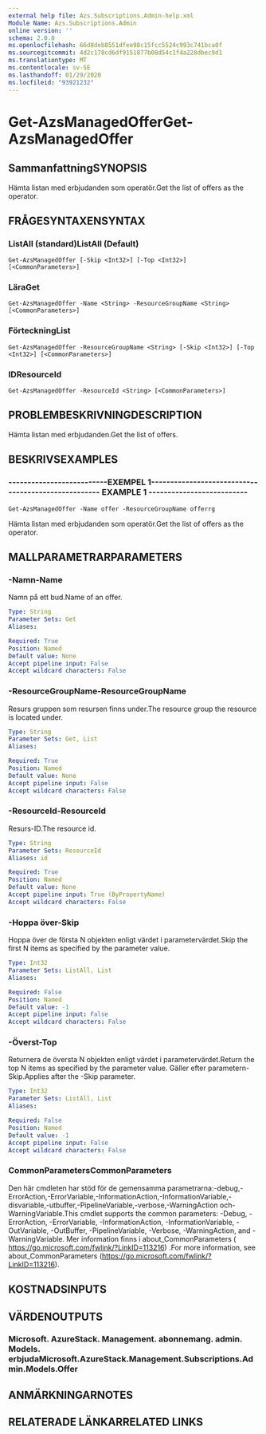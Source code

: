 ```yaml
---
external help file: Azs.Subscriptions.Admin-help.xml
Module Name: Azs.Subscriptions.Admin
online version: ''
schema: 2.0.0
ms.openlocfilehash: 66d8deb8551dfee98c15fcc5524c993c741bca0f
ms.sourcegitcommit: 4d2c178cd6df9151877b08d54c1f4a228dbec9d1
ms.translationtype: MT
ms.contentlocale: sv-SE
ms.lasthandoff: 01/29/2020
ms.locfileid: "93921232"
---
```

# <span data-ttu-id="866ac-101">Get-AzsManagedOffer</span><span class="sxs-lookup"><span data-stu-id="866ac-101">Get-AzsManagedOffer</span></span>

## <span data-ttu-id="866ac-102">Sammanfattning</span><span class="sxs-lookup"><span data-stu-id="866ac-102">SYNOPSIS</span></span>
<span data-ttu-id="866ac-103">Hämta listan med erbjudanden som operatör.</span><span class="sxs-lookup"><span data-stu-id="866ac-103">Get the list of offers as the operator.</span></span>

## <span data-ttu-id="866ac-104">FRÅGESYNTAXEN</span><span class="sxs-lookup"><span data-stu-id="866ac-104">SYNTAX</span></span>

### <span data-ttu-id="866ac-105">ListAll (standard)</span><span class="sxs-lookup"><span data-stu-id="866ac-105">ListAll (Default)</span></span>
```
Get-AzsManagedOffer [-Skip <Int32>] [-Top <Int32>] [<CommonParameters>]
```

### <span data-ttu-id="866ac-106">Lära</span><span class="sxs-lookup"><span data-stu-id="866ac-106">Get</span></span>
```
Get-AzsManagedOffer -Name <String> -ResourceGroupName <String> [<CommonParameters>]
```

### <span data-ttu-id="866ac-107">Förteckning</span><span class="sxs-lookup"><span data-stu-id="866ac-107">List</span></span>
```
Get-AzsManagedOffer -ResourceGroupName <String> [-Skip <Int32>] [-Top <Int32>] [<CommonParameters>]
```

### <span data-ttu-id="866ac-108">ID</span><span class="sxs-lookup"><span data-stu-id="866ac-108">ResourceId</span></span>
```
Get-AzsManagedOffer -ResourceId <String> [<CommonParameters>]
```

## <span data-ttu-id="866ac-109">PROBLEMBESKRIVNING</span><span class="sxs-lookup"><span data-stu-id="866ac-109">DESCRIPTION</span></span>
<span data-ttu-id="866ac-110">Hämta listan med erbjudanden.</span><span class="sxs-lookup"><span data-stu-id="866ac-110">Get the list of offers.</span></span>

## <span data-ttu-id="866ac-111">BESKRIVS</span><span class="sxs-lookup"><span data-stu-id="866ac-111">EXAMPLES</span></span>

### <span data-ttu-id="866ac-112">--------------------------EXEMPEL 1--------------------------</span><span class="sxs-lookup"><span data-stu-id="866ac-112">-------------------------- EXAMPLE 1 --------------------------</span></span>
```
Get-AzsManagedOffer -Name offer -ResourceGroupName offerrg
```

<span data-ttu-id="866ac-113">Hämta listan med erbjudanden som operatör.</span><span class="sxs-lookup"><span data-stu-id="866ac-113">Get the list of offers as the operator.</span></span>

## <span data-ttu-id="866ac-114">MALLPARAMETRAR</span><span class="sxs-lookup"><span data-stu-id="866ac-114">PARAMETERS</span></span>

### <span data-ttu-id="866ac-115">-Namn</span><span class="sxs-lookup"><span data-stu-id="866ac-115">-Name</span></span>
<span data-ttu-id="866ac-116">Namn på ett bud.</span><span class="sxs-lookup"><span data-stu-id="866ac-116">Name of an offer.</span></span>

```yaml
Type: String
Parameter Sets: Get
Aliases:

Required: True
Position: Named
Default value: None
Accept pipeline input: False
Accept wildcard characters: False
```

### <span data-ttu-id="866ac-117">-ResourceGroupName</span><span class="sxs-lookup"><span data-stu-id="866ac-117">-ResourceGroupName</span></span>
<span data-ttu-id="866ac-118">Resurs gruppen som resursen finns under.</span><span class="sxs-lookup"><span data-stu-id="866ac-118">The resource group the resource is located under.</span></span>

```yaml
Type: String
Parameter Sets: Get, List
Aliases:

Required: True
Position: Named
Default value: None
Accept pipeline input: False
Accept wildcard characters: False
```

### <span data-ttu-id="866ac-119">-ResourceId</span><span class="sxs-lookup"><span data-stu-id="866ac-119">-ResourceId</span></span>
<span data-ttu-id="866ac-120">Resurs-ID.</span><span class="sxs-lookup"><span data-stu-id="866ac-120">The resource id.</span></span>

```yaml
Type: String
Parameter Sets: ResourceId
Aliases: id

Required: True
Position: Named
Default value: None
Accept pipeline input: True (ByPropertyName)
Accept wildcard characters: False
```

### <span data-ttu-id="866ac-121">-Hoppa över</span><span class="sxs-lookup"><span data-stu-id="866ac-121">-Skip</span></span>
<span data-ttu-id="866ac-122">Hoppa över de första N objekten enligt värdet i parametervärdet.</span><span class="sxs-lookup"><span data-stu-id="866ac-122">Skip the first N items as specified by the parameter value.</span></span>

```yaml
Type: Int32
Parameter Sets: ListAll, List
Aliases:

Required: False
Position: Named
Default value: -1
Accept pipeline input: False
Accept wildcard characters: False
```

### <span data-ttu-id="866ac-123">-Överst</span><span class="sxs-lookup"><span data-stu-id="866ac-123">-Top</span></span>
<span data-ttu-id="866ac-124">Returnera de översta N objekten enligt värdet i parametervärdet.</span><span class="sxs-lookup"><span data-stu-id="866ac-124">Return the top N items as specified by the parameter value.</span></span>
<span data-ttu-id="866ac-125">Gäller efter parametern-Skip.</span><span class="sxs-lookup"><span data-stu-id="866ac-125">Applies after the -Skip parameter.</span></span>

```yaml
Type: Int32
Parameter Sets: ListAll, List
Aliases:

Required: False
Position: Named
Default value: -1
Accept pipeline input: False
Accept wildcard characters: False
```

### <span data-ttu-id="866ac-126">CommonParameters</span><span class="sxs-lookup"><span data-stu-id="866ac-126">CommonParameters</span></span>
<span data-ttu-id="866ac-127">Den här cmdleten har stöd för de gemensamma parametrarna:-debug,-ErrorAction,-ErrorVariable,-InformationAction,-InformationVariable,-disvariable,-utbuffer,-PipelineVariable,-verbose,-WarningAction och-WarningVariable.</span><span class="sxs-lookup"><span data-stu-id="866ac-127">This cmdlet supports the common parameters: -Debug, -ErrorAction, -ErrorVariable, -InformationAction, -InformationVariable, -OutVariable, -OutBuffer, -PipelineVariable, -Verbose, -WarningAction, and -WarningVariable.</span></span> <span data-ttu-id="866ac-128">Mer information finns i about_CommonParameters ( https://go.microsoft.com/fwlink/?LinkID=113216) .</span><span class="sxs-lookup"><span data-stu-id="866ac-128">For more information, see about_CommonParameters (https://go.microsoft.com/fwlink/?LinkID=113216).</span></span>

## <span data-ttu-id="866ac-129">KOSTNADS</span><span class="sxs-lookup"><span data-stu-id="866ac-129">INPUTS</span></span>

## <span data-ttu-id="866ac-130">VÄRDEN</span><span class="sxs-lookup"><span data-stu-id="866ac-130">OUTPUTS</span></span>

### <span data-ttu-id="866ac-131">Microsoft. AzureStack. Management. abonnemang. admin. Models. erbjuda</span><span class="sxs-lookup"><span data-stu-id="866ac-131">Microsoft.AzureStack.Management.Subscriptions.Admin.Models.Offer</span></span>

## <span data-ttu-id="866ac-132">ANMÄRKNINGAR</span><span class="sxs-lookup"><span data-stu-id="866ac-132">NOTES</span></span>

## <span data-ttu-id="866ac-133">RELATERADE LÄNKAR</span><span class="sxs-lookup"><span data-stu-id="866ac-133">RELATED LINKS</span></span>

